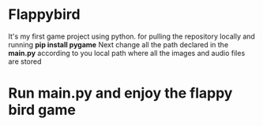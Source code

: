 # Flappybird
It's my first game project using python. 
for pulling the repository locally and running
**pip install pygame**
Next change all the path declared in the **main.py** according to you local path where all the images and audio files are stored 
# Run main.py and enjoy the flappy bird game 
